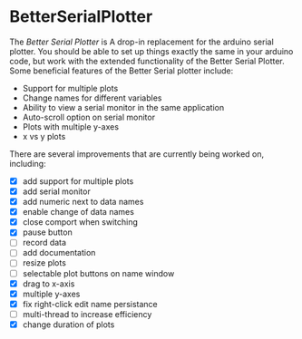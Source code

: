# BetterSerialPlotter
The *Better Serial Plotter* is A drop-in replacement for the arduino serial plotter. You should be able to set up things exactly the same in your arduino code, but work with the extended functionality of the Better Serial Plotter. Some beneficial features of the Better Serial plotter include:
- Support for multiple plots
- Change names for different variables
- Ability to view a serial monitor in the same application
- Auto-scroll option on serial monitor
- Plots with multiple y-axes
- x vs y plots

There are several improvements that are currently being worked on, including:
- [x] add support for multiple plots
- [x] add serial monitor
- [x] add numeric next to data names
- [x] enable change of data names
- [x] close comport when switching
- [x] pause button
- [ ] record data
- [ ] add documentation
- [ ] resize plots
- [ ] selectable plot buttons on name window
- [x] drag to x-axis
- [x] multiple y-axes
- [x] fix right-click edit name persistance
- [ ] multi-thread to increase efficiency
- [x] change duration of plots